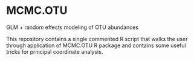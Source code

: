 # MCMC.OTU
GLM + random effects modeling of OTU abundances

This repository contains a single commented R script that walks the user through application of MCMC.OTU R package and contains some useful tricks for principal coordinate analysis.

